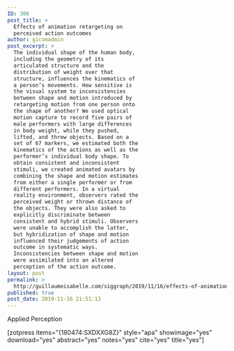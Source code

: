 ```yaml
---
ID: 306
post_title: >
  Effects of animation retargeting on
  perceived action outcomes
author: gicomadmin
post_excerpt: >
  The individual shape of the human body,
  including the geometry of its
  articulated structure and the
  distribution of weight over that
  structure, influences the kinematics of
  a person’s movements. How sensitive is
  the visual system to inconsistencies
  between shape and motion introduced by
  retargeting motion from one person onto
  the shape of another? We used optical
  motion capture to record five pairs of
  male performers with large differences
  in body weight, while they pushed,
  lifted, and threw objects. Based on a
  set of 67 markers, we estimated both the
  kinematics of the actions as well as the
  performer’s individual body shape. To
  obtain consistent and inconsistent
  stimuli, we created animated avatars by
  combining the shape and motion estimates
  from either a single performer or from
  different performers. In a virtual
  reality environment, observers rated the
  perceived weight or thrown distance of
  the objects. They were also asked to
  explicitly discriminate between
  consistent and hybrid stimuli. Observers
  were unable to accomplish the latter,
  but hybridization of shape and motion
  influenced their judgements of action
  outcome in systematic ways.
  Inconsistencies between shape and motion
  were assimilated into an altered
  perception of the action outcome.
layout: post
permalink: >
  http://guillaumeisabelle.com/siggraph/2019/11/16/effects-of-animation-retargeting-on-perceived-action-outcomes/
published: true
post_date: 2019-11-16 21:51:13
---
```

<!-- wp:paragraph -->

Applied Perception

<!-- /wp:paragraph -->

<!-- wp:shortcode --> [zotpress items="{180474:SXDXXG8Z}" style="apa" showimage="yes" download="yes" abstract="yes" notes="yes" cite="yes" title="yes"] 

<!-- /wp:shortcode -->